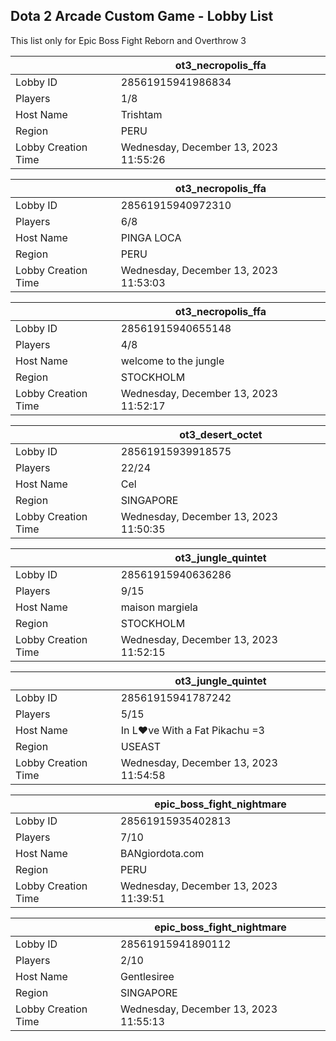 ## Dota 2 Arcade Custom Game - Lobby List

This list only for Epic Boss Fight Reborn and Overthrow 3

|  | ot3_necropolis_ffa |
| ------ | ------ |
| Lobby ID | 28561915941986834 |
| Players | 1/8 |
| Host Name | Trishtam |
| Region | PERU |
| Lobby Creation Time | Wednesday, December 13, 2023 11:55:26 |


|  | ot3_necropolis_ffa |
| ------ | ------ |
| Lobby ID | 28561915940972310 |
| Players | 6/8 |
| Host Name | PINGA LOCA |
| Region | PERU |
| Lobby Creation Time | Wednesday, December 13, 2023 11:53:03 |


|  | ot3_necropolis_ffa |
| ------ | ------ |
| Lobby ID | 28561915940655148 |
| Players | 4/8 |
| Host Name | welcome to the jungle |
| Region | STOCKHOLM |
| Lobby Creation Time | Wednesday, December 13, 2023 11:52:17 |


|  | ot3_desert_octet |
| ------ | ------ |
| Lobby ID | 28561915939918575 |
| Players | 22/24 |
| Host Name | Cel |
| Region | SINGAPORE |
| Lobby Creation Time | Wednesday, December 13, 2023 11:50:35 |


|  | ot3_jungle_quintet |
| ------ | ------ |
| Lobby ID | 28561915940636286 |
| Players | 9/15 |
| Host Name | maison margiela |
| Region | STOCKHOLM |
| Lobby Creation Time | Wednesday, December 13, 2023 11:52:15 |


|  | ot3_jungle_quintet |
| ------ | ------ |
| Lobby ID | 28561915941787242 |
| Players | 5/15 |
| Host Name | In L♥ve With a Fat Pikachu =3 |
| Region | USEAST |
| Lobby Creation Time | Wednesday, December 13, 2023 11:54:58 |


|  | epic_boss_fight_nightmare |
| ------ | ------ |
| Lobby ID | 28561915935402813 |
| Players | 7/10 |
| Host Name | BANgiordota.com |
| Region | PERU |
| Lobby Creation Time | Wednesday, December 13, 2023 11:39:51 |


|  | epic_boss_fight_nightmare |
| ------ | ------ |
| Lobby ID | 28561915941890112 |
| Players | 2/10 |
| Host Name | Gentlesiree |
| Region | SINGAPORE |
| Lobby Creation Time | Wednesday, December 13, 2023 11:55:13 |


